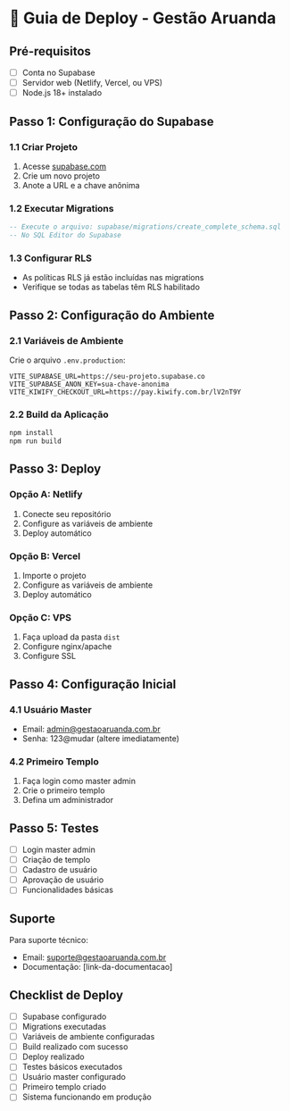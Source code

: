 # 🚀 Guia de Deploy - Gestão Aruanda

## Pré-requisitos

- [ ] Conta no Supabase
- [ ] Servidor web (Netlify, Vercel, ou VPS)
- [ ] Node.js 18+ instalado

## Passo 1: Configuração do Supabase

### 1.1 Criar Projeto
1. Acesse [supabase.com](https://supabase.com)
2. Crie um novo projeto
3. Anote a URL e a chave anônima

### 1.2 Executar Migrations
```sql
-- Execute o arquivo: supabase/migrations/create_complete_schema.sql
-- No SQL Editor do Supabase
```

### 1.3 Configurar RLS
- As políticas RLS já estão incluídas nas migrations
- Verifique se todas as tabelas têm RLS habilitado

## Passo 2: Configuração do Ambiente

### 2.1 Variáveis de Ambiente
Crie o arquivo `.env.production`:

```env
VITE_SUPABASE_URL=https://seu-projeto.supabase.co
VITE_SUPABASE_ANON_KEY=sua-chave-anonima
VITE_KIWIFY_CHECKOUT_URL=https://pay.kiwify.com.br/lV2nT9Y
```

### 2.2 Build da Aplicação
```bash
npm install
npm run build
```

## Passo 3: Deploy

### Opção A: Netlify
1. Conecte seu repositório
2. Configure as variáveis de ambiente
3. Deploy automático

### Opção B: Vercel
1. Importe o projeto
2. Configure as variáveis de ambiente
3. Deploy automático

### Opção C: VPS
1. Faça upload da pasta `dist`
2. Configure nginx/apache
3. Configure SSL

## Passo 4: Configuração Inicial

### 4.1 Usuário Master
- Email: admin@gestaoaruanda.com.br
- Senha: 123@mudar (altere imediatamente)

### 4.2 Primeiro Templo
1. Faça login como master admin
2. Crie o primeiro templo
3. Defina um administrador

## Passo 5: Testes

- [ ] Login master admin
- [ ] Criação de templo
- [ ] Cadastro de usuário
- [ ] Aprovação de usuário
- [ ] Funcionalidades básicas

## Suporte

Para suporte técnico:
- Email: suporte@gestaoaruanda.com.br
- Documentação: [link-da-documentacao]

## Checklist de Deploy

- [ ] Supabase configurado
- [ ] Migrations executadas
- [ ] Variáveis de ambiente configuradas
- [ ] Build realizado com sucesso
- [ ] Deploy realizado
- [ ] Testes básicos executados
- [ ] Usuário master configurado
- [ ] Primeiro templo criado
- [ ] Sistema funcionando em produção